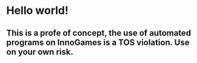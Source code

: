 # Hello world!

## This is a profe of concept, the use of automated programs on InnoGames is a TOS violation. Use on your own risk.
